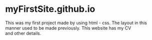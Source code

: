 # myFirstSite.github.io
This was my first project made by using html - css. The layout in this manner used to be made previously. This website has my CV and other details.
